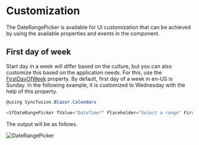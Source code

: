 # Customization

The DateRangePicker is available for UI customization that can be achieved by using the available properties and events in the component.

## First day of week

Start day in a week will differ based on the culture, but you can also customize this based on the application needs.
For this, use the [FirstDayOfWeek](https://help.syncfusion.com/cr/blazor/Syncfusion.Blazor.Calendars.DateRangePickerModel.html#Syncfusion_Blazor_Calendars_DateRangePickerModel_FirstDayOfWeek) property.
By default, first day of a week in en-US is Sunday. In the following example, it is customized to Wednesday with the help of this property.

```csharp
@using Syncfusion.Blazor.Calendars

<SfDateRangePicker TValue="DateTime?" Placeholder="Select a range" FirstDayOfWeek=3></SfDateRangePicker>
```

The output will be as follows.

![DateRangePicker](./images/first_day_of_week.png)
